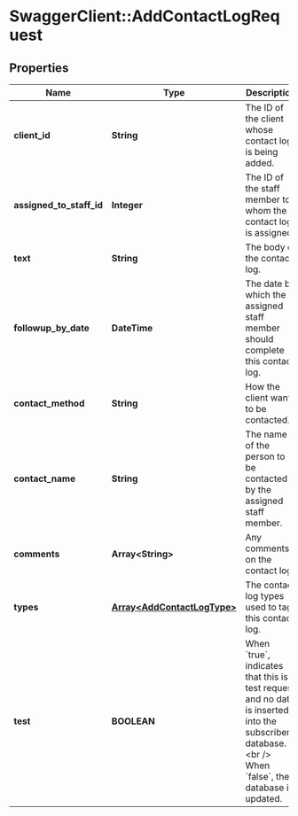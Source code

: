 # SwaggerClient::AddContactLogRequest

## Properties
Name | Type | Description | Notes
------------ | ------------- | ------------- | -------------
**client_id** | **String** | The ID of the client whose contact log is being added. | 
**assigned_to_staff_id** | **Integer** | The ID of the staff member to whom the contact log is assigned. | [optional] 
**text** | **String** | The body of the contact log. | [optional] 
**followup_by_date** | **DateTime** | The date by which the assigned staff member should complete this contact log. | [optional] 
**contact_method** | **String** | How the client wants to be contacted. | 
**contact_name** | **String** | The name of the person to be contacted by the assigned staff member. | [optional] 
**comments** | **Array&lt;String&gt;** | Any comments on the contact log. | [optional] 
**types** | [**Array&lt;AddContactLogType&gt;**](AddContactLogType.md) | The contact log types used to tag this contact log. | [optional] 
**test** | **BOOLEAN** | When &#x60;true&#x60;, indicates that this is a test request and no data is inserted into the subscriber’s database.&lt;br /&gt;  When &#x60;false&#x60;, the database is updated. | [optional] 


